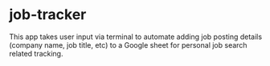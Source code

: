 # job-tracker

This app takes user input via terminal to automate adding job posting details (company name, job title, etc) to a Google sheet for personal job search related tracking.